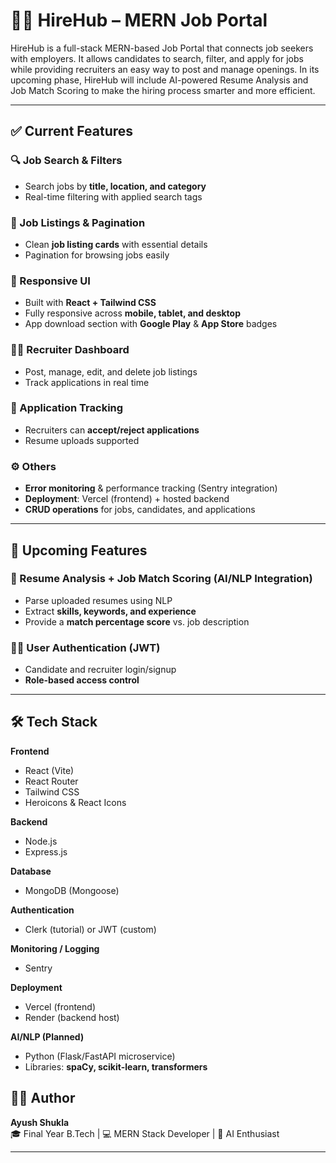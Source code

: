 # 🧑‍💼 HireHub – MERN Job Portal  

HireHub is a full-stack MERN-based Job Portal that connects job seekers with employers. It allows candidates to search, filter, and apply for jobs while providing recruiters an easy way to post and manage openings. In its upcoming phase, HireHub will include AI-powered Resume Analysis and Job Match Scoring to make the hiring process smarter and more efficient.

---

## ✅ Current Features  

### 🔍 Job Search & Filters  
- Search jobs by **title, location, and category**  
- Real-time filtering with applied search tags  

### 📄 Job Listings & Pagination  
- Clean **job listing cards** with essential details  
- Pagination for browsing jobs easily  

### 📱 Responsive UI  
- Built with **React + Tailwind CSS**  
- Fully responsive across **mobile, tablet, and desktop**  
- App download section with **Google Play** & **App Store** badges  

### 🧑‍💼 Recruiter Dashboard  
- Post, manage, edit, and delete job listings  
- Track applications in real time  

### 📂 Application Tracking  
- Recruiters can **accept/reject applications**  
- Resume uploads supported  

### ⚙️ Others  
- **Error monitoring** & performance tracking (Sentry integration)  
- **Deployment**: Vercel (frontend) + hosted backend  
- **CRUD operations** for jobs, candidates, and applications  

---

## 🚀 Upcoming Features  

### 🤖 Resume Analysis + Job Match Scoring (AI/NLP Integration)  
- Parse uploaded resumes using NLP  
- Extract **skills, keywords, and experience**  
- Provide a **match percentage score** vs. job description  

### 👨‍💼 User Authentication (JWT)  
- Candidate and recruiter login/signup  
- **Role-based access control**  

---

## 🛠️ Tech Stack  

**Frontend**  
- React (Vite)  
- React Router  
- Tailwind CSS  
- Heroicons & React Icons  

**Backend**  
- Node.js  
- Express.js  

**Database**  
- MongoDB (Mongoose)  

**Authentication**  
- Clerk (tutorial) or JWT (custom)  

**Monitoring / Logging**  
- Sentry  

**Deployment**  
- Vercel (frontend)  
- Render (backend host)  

**AI/NLP (Planned)**  
- Python (Flask/FastAPI microservice)  
- Libraries: **spaCy, scikit-learn, transformers**  

## 👨‍💻 Author  
**Ayush Shukla**  
🎓 Final Year B.Tech | 💻 MERN Stack Developer | 🤖 AI Enthusiast  

---


